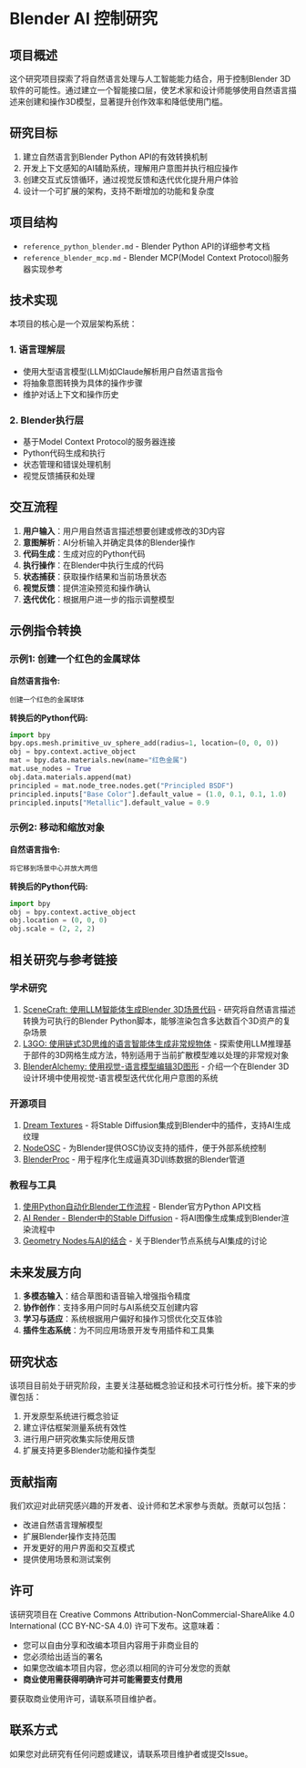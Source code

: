 # Blender AI 控制研究

## 项目概述

这个研究项目探索了将自然语言处理与人工智能能力结合，用于控制Blender 3D软件的可能性。通过建立一个智能接口层，使艺术家和设计师能够使用自然语言描述来创建和操作3D模型，显著提升创作效率和降低使用门槛。

## 研究目标

1. 建立自然语言到Blender Python API的有效转换机制
2. 开发上下文感知的AI辅助系统，理解用户意图并执行相应操作
3. 创建交互式反馈循环，通过视觉反馈和迭代优化提升用户体验
4. 设计一个可扩展的架构，支持不断增加的功能和复杂度

## 项目结构

- `reference_python_blender.md` - Blender Python API的详细参考文档
- `reference_blender_mcp.md` - Blender MCP(Model Context Protocol)服务器实现参考

## 技术实现

本项目的核心是一个双层架构系统：

### 1. 语言理解层

- 使用大型语言模型(LLM)如Claude解析用户自然语言指令
- 将抽象意图转换为具体的操作步骤
- 维护对话上下文和操作历史

### 2. Blender执行层

- 基于Model Context Protocol的服务器连接
- Python代码生成和执行
- 状态管理和错误处理机制
- 视觉反馈捕获和处理

## 交互流程

1. **用户输入**：用户用自然语言描述想要创建或修改的3D内容
2. **意图解析**：AI分析输入并确定具体的Blender操作
3. **代码生成**：生成对应的Python代码
4. **执行操作**：在Blender中执行生成的代码
5. **状态捕获**：获取操作结果和当前场景状态
6. **视觉反馈**：提供渲染预览和操作确认
7. **迭代优化**：根据用户进一步的指示调整模型

## 示例指令转换

### 示例1: 创建一个红色的金属球体

**自然语言指令:**
```
创建一个红色的金属球体
```

**转换后的Python代码:**
```python
import bpy
bpy.ops.mesh.primitive_uv_sphere_add(radius=1, location=(0, 0, 0))
obj = bpy.context.active_object
mat = bpy.data.materials.new(name="红色金属")
mat.use_nodes = True
obj.data.materials.append(mat)
principled = mat.node_tree.nodes.get("Principled BSDF")
principled.inputs["Base Color"].default_value = (1.0, 0.1, 0.1, 1.0)
principled.inputs["Metallic"].default_value = 0.9
```

### 示例2: 移动和缩放对象

**自然语言指令:**
```
将它移到场景中心并放大两倍
```

**转换后的Python代码:**
```python
import bpy
obj = bpy.context.active_object
obj.location = (0, 0, 0)
obj.scale = (2, 2, 2)
```

## 相关研究与参考链接

### 学术研究

1. [SceneCraft: 使用LLM智能体生成Blender 3D场景代码](https://arxiv.org/abs/2403.01248) - 研究将自然语言描述转换为可执行的Blender Python脚本，能够渲染包含多达数百个3D资产的复杂场景
2. [L3GO: 使用链式3D思维的语言智能体生成非常规物体](https://arxiv.org/abs/2402.09052) - 探索使用LLM推理基于部件的3D网格生成方法，特别适用于当前扩散模型难以处理的非常规对象
3. [BlenderAlchemy: 使用视觉-语言模型编辑3D图形](https://arxiv.org/abs/2404.17672) - 介绍一个在Blender 3D设计环境中使用视觉-语言模型迭代优化用户意图的系统

### 开源项目

1. [Dream Textures](https://github.com/carson-katri/dream-textures) - 将Stable Diffusion集成到Blender中的插件，支持AI生成纹理
2. [NodeOSC](https://github.com/maybites/NodeOSC) - 为Blender提供OSC协议支持的插件，便于外部系统控制
3. [BlenderProc](https://github.com/DLR-RM/BlenderProc) - 用于程序化生成逼真3D训练数据的Blender管道

### 教程与工具

1. [使用Python自动化Blender工作流程](https://docs.blender.org/api/current/info_overview.html) - Blender官方Python API文档
2. [AI Render - Blender中的Stable Diffusion](https://blendermarket.com/products/ai-render) - 将AI图像生成集成到Blender渲染流程中
3. [Geometry Nodes与AI的结合](https://blenderartists.org/t/blender-nodes-need-ai-nodes/1459011) - 关于Blender节点系统与AI集成的讨论

## 未来发展方向

1. **多模态输入**：结合草图和语音输入增强指令精度
2. **协作创作**：支持多用户同时与AI系统交互创建内容
3. **学习与适应**：系统根据用户偏好和操作习惯优化交互体验
4. **插件生态系统**：为不同应用场景开发专用插件和工具集

## 研究状态

该项目目前处于研究阶段，主要关注基础概念验证和技术可行性分析。接下来的步骤包括：

1. 开发原型系统进行概念验证
2. 建立评估框架测量系统有效性
3. 进行用户研究收集实际使用反馈
4. 扩展支持更多Blender功能和操作类型

## 贡献指南

我们欢迎对此研究感兴趣的开发者、设计师和艺术家参与贡献。贡献可以包括：

- 改进自然语言理解模型
- 扩展Blender操作支持范围
- 开发更好的用户界面和交互模式
- 提供使用场景和测试案例

## 许可

该研究项目在 Creative Commons Attribution-NonCommercial-ShareAlike 4.0 International (CC BY-NC-SA 4.0) 许可下发布。这意味着：

- 您可以自由分享和改编本项目内容用于非商业目的
- 您必须给出适当的署名
- 如果您改编本项目内容，您必须以相同的许可分发您的贡献
- **商业使用需获得明确许可并可能需要支付费用**

要获取商业使用许可，请联系项目维护者。

## 联系方式

如果您对此研究有任何问题或建议，请联系项目维护者或提交Issue。 